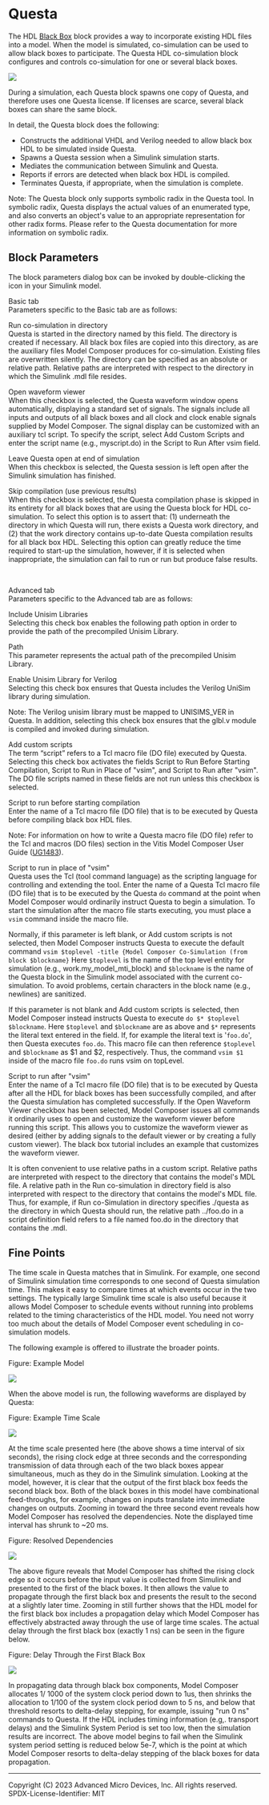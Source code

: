 # Questa

The HDL [Black Box](blackbox.html) block provides a way to incorporate
existing HDL files into a model. When the model is simulated,
co-simulation can be used to allow black boxes to participate. The
Questa HDL co-simulation block configures and controls co-simulation for
one or several black boxes.

  
![](./Images/block.png)  

During a simulation, each Questa block spawns one copy of Questa, and
therefore uses one Questa license. If licenses are scarce, several black
boxes can share the same block.

In detail, the Questa block does the following:

- Constructs the additional VHDL and Verilog needed to allow black box
  HDL to be simulated inside Questa.
- Spawns a Questa session when a Simulink simulation starts.
- Mediates the communication between Simulink and Questa.
- Reports if errors are detected when black box HDL is compiled.
- Terminates Questa, if appropriate, when the simulation is complete.

Note: The Questa block only supports symbolic radix in the Questa tool.
In symbolic radix, Questa displays the actual values of an enumerated
type, and also converts an object's value to an appropriate
representation for other radix forms. Please refer to the Questa
documentation for more information on symbolic radix.

## Block Parameters

The block parameters dialog box can be invoked by double-clicking the
icon in your Simulink model.

Basic tab  
Parameters specific to the Basic tab are as follows:

Run co-simulation in directory  
Questa is started in the directory named by this field. The directory is
created if necessary. All black box files are copied into this
directory, as are the auxiliary files Model Composer produces for
co-simulation. Existing files are overwritten silently. The directory
can be specified as an absolute or relative path. Relative paths are
interpreted with respect to the directory in which the Simulink .mdl
file resides.

Open waveform viewer  
When this checkbox is selected, the Questa waveform window opens
automatically, displaying a standard set of signals. The signals include
all inputs and outputs of all black boxes and all clock and clock enable
signals supplied by Model Composer. The signal display can be customized
with an auxiliary tcl script. To specify the script, select Add Custom
Scripts and enter the script name (e.g., myscript.do) in the Script to
Run After vsim field.

Leave Questa open at end of simulation  
When this checkbox is selected, the Questa session is left open after
the Simulink simulation has finished.

Skip compilation (use previous results)  
When this checkbox is selected, the Questa compilation phase is skipped
in its entirety for all black boxes that are using the Questa block for
HDL co-simulation. To select this option is to assert that: (1)
underneath the directory in which Questa will run, there exists a Questa
work directory, and (2) that the work directory contains up-to-date
Questa compilation results for all black box HDL. Selecting this option
can greatly reduce the time required to start-up the simulation,
however, if it is selected when inappropriate, the simulation can fail
to run or run but produce false results.

&nbsp;

Advanced tab  
Parameters specific to the Advanced tab are as follows:

Include Unisim Libraries  
Selecting this check box enables the following path option in order to
provide the path of the precompiled Unisim Library.

Path  
This parameter represents the actual path of the precompiled Unisim
Library.

Enable Unisim Library for Verilog  
Selecting this check box ensures that Questa includes the Verilog UniSim
library during simulation.

Note: The Verilog unisim library must be mapped to UNISIMS_VER in
Questa. In addition, selecting this check box ensures that the glbl.v
module is compiled and invoked during simulation.

Add custom scripts  
The term “script” refers to a Tcl macro file (DO file) executed by
Questa. Selecting this check box activates the fields Script to Run
Before Starting Compilation, Script to Run in Place of "vsim", and
Script to Run after "vsim". The DO file scripts named in these fields
are not run unless this checkbox is selected.

Script to run before starting compilation  
Enter the name of a Tcl macro file (DO file) that is to be executed by
Questa before compiling black box HDL files.

Note: For information on how to write a Questa macro file (DO file)
refer to the Tcl and macros (DO files) section in the Vitis Model
Composer User Guide
([UG1483](https://docs.xilinx.com/access/sources/dita/map?Doc_Version=2022.2%20English&url=ug1483-model-composer-sys-gen-user-guide)).

Script to run in place of "vsim"  
Questa uses the Tcl (tool command language) as the scripting language
for controlling and extending the tool. Enter the name of a Questa Tcl
macro file (DO file) that is to be executed by the Questa `do` command
at the point when Model Composer would ordinarily instruct Questa to
begin a simulation. To start the simulation after the macro file starts
executing, you must place a `vsim` command inside the macro file.

Normally, if this parameter is left blank, or Add custom scripts is not
selected, then Model Composer instructs Questa to execute the default
command
`vsim $toplevel -title {Model Composer Co-Simulation (from block $blockname}`
Here `$toplevel` is the name of the top level entity for simulation
(e.g., work.my_model_mti_block) and `$blockname` is the name of the
Questa block in the Simulink model associated with the current
co-simulation. To avoid problems, certain characters in the block name
(e.g., newlines) are sanitized.

If this parameter is not blank and Add custom scripts is selected, then
Model Composer instead instructs Questa to execute
`do $* $toplevel $blockname`. Here `$toplevel` and `$blockname` are as
above and `$*` represents the literal text entered in the field. If, for
example the literal text is '`foo.do`', then Questa executes `foo.do`.
This macro file can then reference `$toplevel` and `$blockname` as \$1
and \$2, respectively. Thus, the command `vsim $1` inside of the macro
file `foo.do` runs vsim on topLevel.

Script to run after "vsim"  
Enter the name of a Tcl macro file (DO file) that is to be executed by
Questa after all the HDL for black boxes has been successfully compiled,
and after the Questa simulation has completed successfully. If the Open
Waveform Viewer checkbox has been selected, Model Composer issues all
commands it ordinarily uses to open and customize the waveform viewer
before running this script. This allows you to customize the waveform
viewer as desired (either by adding signals to the default viewer or by
creating a fully custom viewer). The black box tutorial includes an
example that customizes the waveform viewer.

It is often convenient to use relative paths in a custom script.
Relative paths are interpreted with respect to the directory that
contains the model's MDL file. A relative path in the Run co-simulation
in directory field is also interpreted with respect to the directory
that contains the model's MDL file. Thus, for example, if Run
co-Simulation in directory specifies ./questa as the directory in which
Questa should run, the relative path ../foo.do in a script definition
field refers to a file named foo.do in the directory that contains the
.mdl.

## Fine Points

The time scale in Questa matches that in Simulink. For example, one
second of Simulink simulation time corresponds to one second of Questa
simulation time. This makes it easy to compare times at which events
occur in the two settings. The typically large Simulink time scale is
also useful because it allows Model Composer to schedule events without
running into problems related to the timing characteristics of the HDL
model. You need not worry too much about the details of Model Composer
event scheduling in co-simulation models.

The following example is offered to illustrate the broader points.

Figure: Example Model

![](./Images/ncp1649235186114.png)

When the above model is run, the following waveforms are displayed by
Questa:

Figure: Example Time Scale

  
![](./Images/lud1538085608944.png)  

At the time scale presented here (the above shows a time interval of six
seconds), the rising clock edge at three seconds and the corresponding
transmission of data through each of the two black boxes appear
simultaneous, much as they do in the Simulink simulation. Looking at the
model, however, it is clear that the output of the first black box feeds
the second black box. Both of the black boxes in this model have
combinational feed-throughs, for example, changes on inputs translate
into immediate changes on outputs. Zooming in toward the three second
event reveals how Model Composer has resolved the dependencies. Note the
displayed time interval has shrunk to ~20 ms.

Figure: Resolved Dependencies

  
![](./Images/vxc1538085610155.png)  

The above figure reveals that Model Composer has shifted the rising
clock edge so it occurs before the input value is collected from
Simulink and presented to the first of the black boxes. It then allows
the value to propagate through the first black box and presents the
result to the second at a slightly later time. Zooming in still further
shows that the HDL model for the first black box includes a propagation
delay which Model Composer has effectively abstracted away through the
use of large time scales. The actual delay through the first black box
(exactly 1 ns) can be seen in the figure below.

Figure: Delay Through the First Black Box

  
![](./Images/ehu1538085610970.png)  

In propagating data through black box components, Model Composer
allocates 1/ 1000 of the system clock period down to 1us, then shrinks
the allocation to 1/100 of the system clock period down to 5 ns, and
below that threshold resorts to delta-delay stepping, for example,
issuing "run 0 ns" commands to Questa. If the HDL includes timing
information (e.g,. transport delays) and the Simulink System Period is
set too low, then the simulation results are incorrect. The above model
begins to fail when the Simulink system period setting is reduced below
5e-7, which is the point at which Model Composer resorts to delta-delay
stepping of the black boxes for data propagation.

--------------
Copyright (C) 2023 Advanced Micro Devices, Inc. All rights reserved.
SPDX-License-Identifier: MIT
